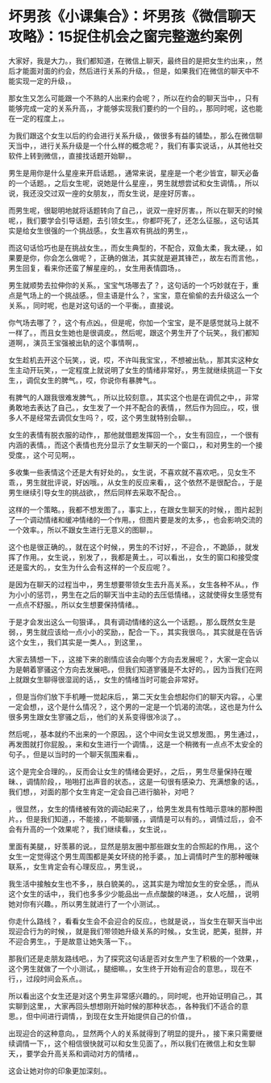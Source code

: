 # 坏男孩《小课集合》：坏男孩《微信聊天攻略》：15捉住机会之窗完整邀约案例

大家好，我是大力。，我们都知道，在微信上聊天，最终目的是把女生约出来，，然后才能面对面的约会，然后进行关系的升级。，但是，如果我们在微信的聊天中不能实现一定的升级，。

那女生又怎么可能跟一个不熟的人出来约会呢？，所以在约会的聊天当中，，只有能够完成一定的关系升高，，才能够实现我们要约的一个目的。，那同时呢，这也能在一定的程度上，。

为我们跟这个女生以后的约会进行关系升级，，做很多有益的铺垫。，那么在微信聊天当中，，进行关系升级是一个什么样的概念呢？，我们有事实说话，，从其他社交软件上转到微信，，直接找话题开始聊，。

男生是用你是什么星座来开启话题。，通常来说，星座是一个老少皆宜，聊天必备的一个话题。，之后女生呢，说她是什么星座，，男生就想尝试和女生调情。，所以说，我还没交过双一座的女朋友，，而女生说，是座好厉害。。

而男生呢，很聪明地就将话题转向了自己，，说双一座好厉害。，所以在聊天的时候呢，，我们要学会引导话题，去引领女生。，你都吓死了，还怎么征服。，这句话其实是给女生很强的一个挑战感。，女生喜欢有挑战的男生，。

而这句话恰巧也是在挑战女生。，而女生典型的，不配合，双鱼太柔，我太硬。，如果要是你，你会怎么做呢？，正确的做法，其实就是避其锋芒，，故左右而言他。，男生回复，看来你还蛮了解星座的。，女生用表情圆场，。

男生就顺势去拉伸你的关系。，宝宝气场哪去了？，这句话的一个巧妙就在于，重点是气场上的一个挑战感。，但主语是什么？，宝宝，意在偷偷的去升级这么一个关系。，同时呢，也是对这句话的一个平衡。，直接说。

你气场去哪了？，这个有点凶。，但是呢，你加一个宝宝，是不是感觉就马上就不一样了。，而且女生她也是很调皮。，然后呢，跟这个男生开了个玩笑。，我们都知道啊，，演员王宝强被出轨的这个事情啊，。

女生趁机去开这个玩笑，，说，哎，不许叫我宝宝，，不想被出轨。，那其实这种女生主动开玩笑，，一定程度上就说明了女生的情绪非常好。，男生就继续挑逗一下女生，，调侃女生的脾气。，哎，你说你有暴脾气。。

有脾气的人跟我很难发脾气。，所以比较刻意。，其实这个也是在调侃之中，，非常勇敢地去表达了自己。，女生发了一个并不配合的表情，，然后作为回应。，哎，很多人不是经常去调侃女生吗？，哎，这个男生就特别会聊。。

女生的表情有脱衣服的动作，，那他就借题发挥回一个。，女生有回应，，一个很有内涵的表情。，而这个表情也充分显示了女生聊天的一个窗口，，和对男生的一个接受度。，这个可见啊，。

多收集一些表情这个还是大有好处的。，女生说，不喜欢就不喜欢吧。，见女生不乖，，男生就批评说，好凶哦。，从女生的反应来看，，这个依然不是很配合。，于是男生继续引导女生的挑战欲，，然后同样去采取不配合。。

这样的一个策略。，我都不想发图了。，事实上，，在跟女生聊天的时候，，图片起到了一个调动情绪和缓冲情绪的一个作用。，但图片要是发的太多，，也会影响交流的一个效率。，所以不跟女生进行无意义的图聊，。

这个也是很正确的。，就在这个时候，，男生的不讨好，，不迎合，，不跪舔，，就发挥了作用。，女生说，，别发了，，我都是黄土。，可以看出，，女生的窗口和接受度还是蛮大的。，女生为什么会有这样的一个反应呢？。

是因为在聊天的过程当中，，男生想要带领女生去升高关系。，女生各种不从。，作为小小的惩罚，，男生在之后的聊天当中主动的去压低情绪。，这就使得女生感觉有一点点不舒服。，所以女生想要保持情绪。。

于是才会发出这么一句狠译。，具有调动情绪的这么一个话题。，那么既然女生是弱，，男生就应该给一点小小的奖励，，配合一下。，其实我很乌。，其实就是在告诉这个女生，，我们其实是一类人。，到这里，。

大家去猜想一下，，这接下来的剧情应该会向哪个方向去发展呢？，大家一定会以为是朝着寥骚这个方向去发展吧。，但我们知道寥骚是不太好的。，因为当我们在网上就跟女生聊得很湿润的话，，女生的情绪当时可能会非常好。

，但是当你们放下手机睡一觉起床后，，第二天女生会想起你们的聊天内容。，心里一定会想，，这个是什么情况？，这个男的一定是一个饥渴的流氓。，这也是为什么很多男生跟女生寥骚之后，，他们的关系变得很冷淡了。。

然后呢，，基本就约不出来的一个原因。，这个中间女生说又想发图。，男生通过，，再发图就打你屁股。，来和女生进行一个调情。，这是一个稍微有一点点不太安全的句子。，但是以当时的一个聊天氛围来看，。

这个是完全合理的。，反而会让女生的情绪会更好。，之后，，男生尽量保持在暧昧、，调情阶段，，啪啪打出声音的状态。，这是一句很有感染力、充满想象的话。，我们想，，对面的那个女生肯定一定会自己进行脑补，对吧？

，很显然，，女生的情绪被有效的调动起来了，，给男生发具有性暗示意味的那种图片。，但是我们知道，，不能接，，不能聊骚，，调情是可以有的。，调情过后，，会不会有升高的一个效果呢？，我们继续看。，女生说，。

里面有美腿，，好羡慕的说。，显然是朋友圈中那些跟女生的合照起的作用。，这个女生一定觉得这个男生周围都是美女环绕的抢手婆。，加上调情时产生的那种暧昧联系，，女生肯定会有心理反应。，男生说，。

我生活中接触女生也不多，，肤白貌美的。，这其实是为增加女生的安全感。，而从这个女生的话中，，我们也多多少少能品出一点点酸酸的味道。，女人吃醋，，说明她对你有兴趣。，所以男生就进行了一个小测试。。

你走什么路线？，看看女生会不会迎合的反应。，也就是说，，当女生在聊天当中出现迎合行为的时候，，就是我们带领她升级关系的时候。，女生说，肥美，挺胖，并不迎合男生。，于是故意让她失落一下。。

那我们还是走朋友路线吧。，为了探究这句话是否对女生产生了积极的一个效果，，这个男生就做了一个小测试。，腿细嘛。，女生终于开始有迎合的意思。，现在不行，，过段时间会系点。。

所以看出这个女生还是对这个男生非常感兴趣的。，同时呢，也开始证明自己。，其实聊到这里，，大家再回头想想刚开始时候的那种状态。，各种我们不适合的意思。，但中间进行调情，，到现在女生开始提供自己的价值，。

出现迎合的这种意向。，显然两个人的关系就得到了明显的提升。，接下来只需要继续调情一下，，这个相信很快就可以和女生见面了。，所以我们在微信上和女生聊天，，要学会升高关系和调动对方的情绪，。

这会让她对你的印象更加深刻。。